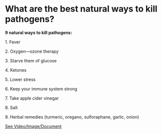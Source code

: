 # What are the best natural ways to kill pathogens?

**9 natural ways to kill pathogens:**

1\. Fever 

2\. Oxygen—ozone therapy 

3\. Starve them of glucose 

4\. Ketones

5\. Lower stress

6\. Keep your immune system strong

7\. Take apple cider vinegar 

8\. Salt 

9\. Herbal remedies (turmeric, oregano, sulforaphane, garlic, onion) 

 [See Video/Image/Document](https://hls-player.drberg.com/asset?path=migrated-assets/the-9-natural-ways-to-kill-pathogens)